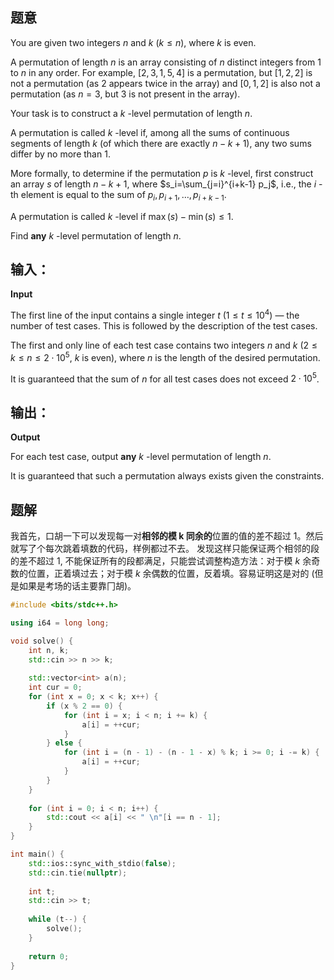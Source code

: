 ## 题意
You are given two integers $n$ and $k$ ($k \le n$), where $k$ is even.

A permutation of length $n$ is an array consisting of $n$ distinct integers from $1$ to $n$ in any order. For example, $[2,3,1,5,4]$ is a permutation, but $[1,2,2]$ is not a permutation (as $2$ appears twice in the array) and $[0,1,2]$ is also not a permutation (as $n=3$, but $3$ is not present in the array).

Your task is to construct a $k$ \-level permutation of length $n$.

A permutation is called $k$ \-level if, among all the sums of continuous segments of length $k$ (of which there are exactly $n - k + 1$), any two sums differ by no more than $1$.

More formally, to determine if the permutation $p$ is $k$ \-level, first construct an array $s$ of length $n - k + 1$, where $s_i=\sum_{j=i}^{i+k-1} p_j$, i.e., the $i$ \-th element is equal to the sum of $p_i, p_{i+1}, \dots, p_{i+k-1}$.

A permutation is called $k$ \-level if $\max(s) - \min(s) \le 1$.

Find **any** $k$ \-level permutation of length $n$.

## 输入：
**Input**

The first line of the input contains a single integer $t$ ($1 \le t \le 10^4$) — the number of test cases. This is followed by the description of the test cases.

The first and only line of each test case contains two integers $n$ and $k$ ($2 \le k \le n \le 2 \cdot 10^5$, $k$ is even), where $n$ is the length of the desired permutation.

It is guaranteed that the sum of $n$ for all test cases does not exceed $2 \cdot 10^5$.

## 输出：
**Output**

For each test case, output **any** $k$ \-level permutation of length $n$.

It is guaranteed that such a permutation always exists given the constraints.


## 题解
我首先，口胡一下可以发现每一对**相邻的模 k 同余的**位置的值的差不超过 1。然后就写了个每次跳着填数的代码，样例都过不去。
发现这样只能保证两个相邻的段的差不超过 1, 不能保证所有的段都满足，只能尝试调整构造方法：对于模 $k$ 余奇数的位置，正着填过去；对于模 $k$ 余偶数的位置，反着填。容易证明这是对的 (但是如果是考场的话主要靠冂胡)。


```cpp
#include <bits/stdc++.h>

using i64 = long long;

void solve() {
    int n, k;
    std::cin >> n >> k;
    
    std::vector<int> a(n);
    int cur = 0;
    for (int x = 0; x < k; x++) {
        if (x % 2 == 0) {
            for (int i = x; i < n; i += k) {
                a[i] = ++cur;
            }
        } else {
            for (int i = (n - 1) - (n - 1 - x) % k; i >= 0; i -= k) {
                a[i] = ++cur;
            }
        }
    }
    
    for (int i = 0; i < n; i++) {
        std::cout << a[i] << " \n"[i == n - 1];
    }
}

int main() {
    std::ios::sync_with_stdio(false);
    std::cin.tie(nullptr);
    
    int t;
    std::cin >> t;
    
    while (t--) {
        solve();
    }
    
    return 0;
}
```